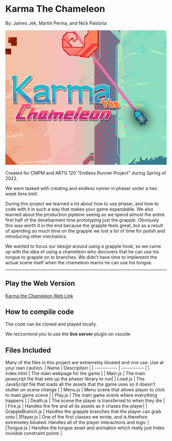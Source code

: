 # Karma The Chameleon

By: James Jek, Martin Perina, and Nick Pastoria

![Promo Image](Promo.png)

Created for CMPM and ARTG 120 "Endless Runner Project" during Spring of 2022.

We were tasked with creating and endless runner in phaser under a two week time limit.

During this project we learned a lot about how to use phaser, and how to code with it in such a way that makes your game expandable. We also learned about the production pipleine seeing as we spend almost the entire first half of the development time prototyping just the grapple. Obviously this was worth it in the end because the grapple feels great, but as a result of spending so much time on the grapple we lost a lot of time for polish and introducing other mechanics.

 We wanted to focus our design around using a grapple hook, so we came up with the idea of using a chameleon who discovers that he can use his tongue to grapple on to branches. We didn't have time to implement the actual scene itself when the chameleon learns he can use his tongue.

---
## Play the Web Version
[Karma the Chameleon Web Link](https://github.com/garudaramuda.github.io/KarmaTheChameleon/)

## How to compile code
The code can be cloned and played locally. 

We reccomend you to use the **live server** plugin on vscode

## Files Included
Many of the files in this project are extremeley bloated and one use. Use at your own caution.
| Name | Description |
| ----------- | ----------- |
| index.html | The main webpage for the game |
| Main.js | The main javascript file that sets up the phaser library to run|
| Load.js | The JavaScript file that loads all the assets that the game uses so it doesn't stutter on scene change |
| Menu.js | Menu scene that allows player to click to main game scene |
| Play.js | The main game scene where everything happens |
| Death.js | The scene the player is transferred to when they die | 
| Fire.js | Handles the fire and all its assets as it chases the player|
| GrappleBranch.js | Handles the grapple branches that the player can grab onto |
|Player.js | One of the first classes we wrote, and is therefore extremeley bloated. Handles all of the player interactions and logic |
|Tongue.js | Handles the tongue asset and animation which really just hides invisible constraint points |